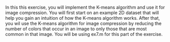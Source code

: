 In this this exercise, you will implement the K-means algorithm and use it
for image compression. You will first start on an example 2D dataset that
will help you gain an intuition of how the K-means algorithm works. After
that, you wil use the K-means algorithm for image compression by reducing
the number of colors that occur in an image to only those that are most
common in that image. You will be using ex7.m for this part of the exercise.

